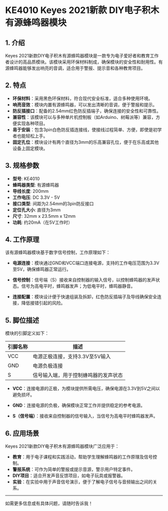 
# KE4010 Keyes 2021新款 DIY电子积木 有源蜂鸣器模块

## 1. 介绍

Keyes 2021新款DIY电子积木有源蜂鸣器模块是一款专为电子爱好者和教育工作者设计的高品质模块。该模块采用环保材料制成，确保模块的安全性和耐用性。有源蜂鸣器能够发出响亮的音调，适合用于警报、提示音和各种教育项目。

## 2. 特点

- **环保材料**：采用黑色环保材料，符合现代安全标准，适合多种使用环境。
- **响亮音效**：模块内置有源蜂鸣器，可以发出清晰的音调，便于警报和提示。
- **防反插接口**：配备的2.54mm红色防反插端子，确保连接的安全性和可靠性。
- **兼容性**：该模块可以与多种单片机控制板（如Arduino、树莓派等）兼容，方便实现各种项目。
- **易于安装**：包含3pin白色防反插连接线，使接线过程简单、方便，即使是初学者也能轻松上手。
- **固定孔位**：模块设计有两个直径为3mm的乐高兼容孔位，便于在乐高或其他设备上固定模块。

## 3. 规格参数

- **型号**: KE4010
- **蜂鸣器类型**: 有源蜂鸣器
- **导线长度**: 200mm
- **工作电压**: DC 3.3V - 5V
- **接口类型**: 间距为2.54mm的3pin防反接口
- **定位孔大小**: 直径为3mm
- **尺寸**: 32mm x 23.5mm x 12mm
- **功耗**: 约20mA（在5V工作时）

## 4. 工作原理

该有源蜂鸣器模块基于数字信号控制，工作原理如下：

- **电源连接**：模块通过GND和VCC端口连接电源，支持的工作电压范围为3.3V至5V，确保蜂鸣器正常运行。

- **信号控制**：信号端（S）接收来自控制器的输入信号，以控制蜂鸣器的发声状态。信号为高电平时，蜂鸣器发声；为低电平时，蜂鸣器静音。

- **连接配置**：模块设计便于快速组装及拆卸，红色防反插端子及导线确保安全连接，降低接错引起的风险。

## 5. 脚位描述

模块的引脚定义如下：

| 引脚名称 | 描述                            |
|----------|---------------------------------|
| VCC      | 电源正极连接，支持3.3V至5V输入 |
| GND      | 电源负极连接                    |
| S        | 信号输入端，用于控制蜂鸣器的发声状态 |

- **VCC**：连接电源的正极，为模块提供所需电压，确保电源在3.3V到5V之间以避免损坏。
  
- **GND**：连接电源的负极，确保模块正常工作并提供稳定的参考电源。

- **S（信号端）**：接收来自控制器的信号输入，当信号为高电平时蜂鸣器发声。

## 6. 应用场景

Keyes 2021新款DIY电子积木有源蜂鸣器模块广泛应用于：

- **教育**：用于电子课程和实践活动，帮助学生理解蜂鸣器的工作原理及信号控制。
- **警报系统**：可作为简单的警报或提示音源，警示用户特定事件。
- **DIY项目**：适合开发声音反馈项目，如电子玩具或报警器。
- **实验**：在实验中用于声音信号演示，便于了解电子信号与音频输出之间的关系。

---

如需更多信息或有具体问题，请随时告诉我！
